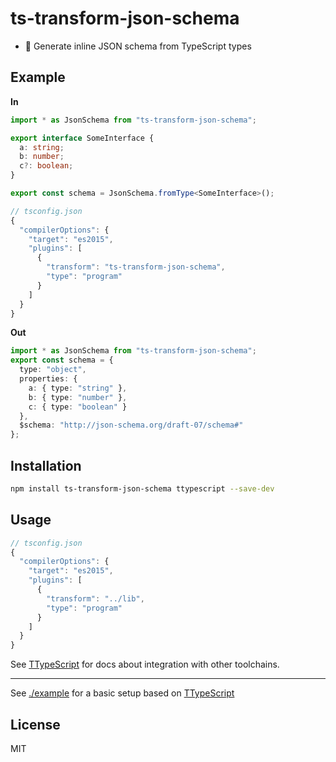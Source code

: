 # ts-transform-json-schema

* 🌳 Generate inline JSON schema from TypeScript types

## Example

**In**

```ts
import * as JsonSchema from "ts-transform-json-schema";

export interface SomeInterface {
  a: string;
  b: number;
  c?: boolean;
}

export const schema = JsonSchema.fromType<SomeInterface>();
```

```js 
// tsconfig.json
{
  "compilerOptions": {
    "target": "es2015",
    "plugins": [
      {
        "transform": "ts-transform-json-schema",
        "type": "program"
      }
    ]
  }
}
```

**Out**

```ts
import * as JsonSchema from "ts-transform-json-schema";
export const schema = { 
  type: "object", 
  properties: { 
    a: { type: "string" }, 
    b: { type: "number" }, 
    c: { type: "boolean" } 
  }, 
  $schema: "http://json-schema.org/draft-07/schema#" 
};
```

## Installation

```sh
npm install ts-transform-json-schema ttypescript --save-dev
```

## Usage


```js 
// tsconfig.json
{
  "compilerOptions": {
    "target": "es2015",
    "plugins": [
      {
        "transform": "../lib",
        "type": "program"
      }
    ]
  }
}
```

See [TTypeScript](https://github.com/cevek/ttypescript#how-to-use) for docs about integration with other toolchains.

---

See [./example](./example) for a basic setup based on [TTypeScript](https://github.com/cevek/ttypescript)

## License

MIT